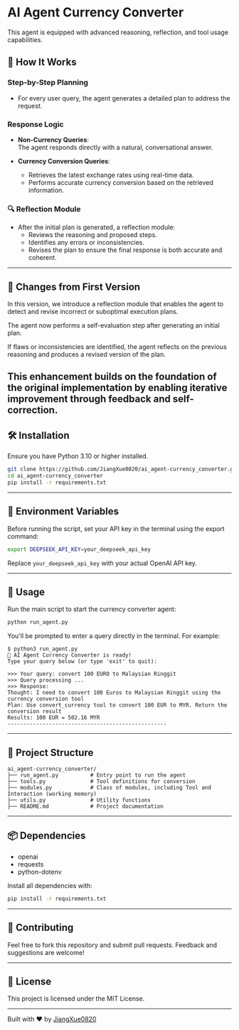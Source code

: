 # AI Agent Currency Converter

This agent is equipped with advanced reasoning, reflection, and tool usage capabilities.

## 🧠 How It Works

### Step-by-Step Planning
- For every user query, the agent generates a detailed plan to address the request.

### Response Logic
- **Non-Currency Queries**:  
  The agent responds directly with a natural, conversational answer.
  
- **Currency Conversion Queries**:  
  - Retrieves the latest exchange rates using real-time data.  
  - Performs accurate currency conversion based on the retrieved information.

### 🔍 Reflection Module
- After the initial plan is generated, a reflection module:
  - Reviews the reasoning and proposed steps.
  - Identifies any errors or inconsistencies.
  - Revises the plan to ensure the final response is both accurate and coherent.
---

## 🔄 Changes from First Version
In this version, we introduce a reflection module that enables the agent to detect and revise incorrect or suboptimal execution plans.

The agent now performs a self-evaluation step after generating an initial plan.

If flaws or inconsistencies are identified, the agent reflects on the previous reasoning and produces a revised version of the plan.

This enhancement builds on the foundation of the original implementation by enabling iterative improvement through feedback and self-correction.
---

## 🛠️ Installation

Ensure you have Python 3.10 or higher installed.

```bash
git clone https://github.com/JiangXue0820/ai_agent-currency_converter.git
cd ai_agent-currency_converter
pip install -r requirements.txt
```

---

## 🔑 Environment Variables

Before running the script, set your API key in the terminal using the export command:

```bash
export DEEPSEEK_API_KEY=your_deepseek_api_key
```

Replace `your_deepseek_api_key` with your actual OpenAI API key.

---

## 🧪 Usage

Run the main script to start the currency converter agent:

```bash
python run_agent.py
```

You'll be prompted to enter a query directly in the terminal. For example:

```
$ python3 run_agent.py
🧐 AI Agent Currency Converter is ready!
Type your query below (or type 'exit' to quit):

>>> Your query: convert 100 EURO to Malaysian Ringgit
>>> Query processing ...  
>>> Response:  
Thought: I need to convert 100 Euros to Malaysian Ringgit using the currency conversion tool  
Plan: Use convert_currency tool to convert 100 EUR to MYR. Return the conversion result  
Results: 100 EUR = 502.16 MYR  
--------------------------------------------------
```

---

## 🧩 Project Structure

```
ai_agent-currency_converter/
├── run_agent.py          # Entry point to run the agent
├── tools.py              # Tool definitions for conversion
├── modules.py            # Class of modules, including Tool and Interaction (working memory)
├── utils.py              # Utility functions
├── README.md             # Project documentation
```

---

## 📦 Dependencies

- openai  
- requests  
- python-dotenv

Install all dependencies with:

```bash
pip install -r requirements.txt
```

---

## 🤝 Contributing

Feel free to fork this repository and submit pull requests. Feedback and suggestions are welcome!

---

## 📄 License

This project is licensed under the MIT License.

---

Built with ❤️ by [JiangXue0820](https://github.com/JiangXue0820)
